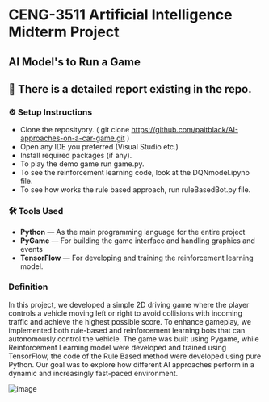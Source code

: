 # CENG-3511 Artificial Intelligence Midterm Project
## AI Model's to Run a Game

## :bell: There is a detailed report existing in the repo.    

### :gear: Setup Instructions
- Clone the reposityory. ( git clone https://github.com/paitblack/AI-approaches-on-a-car-game.git )   
- Open any IDE you preferred (Visual Studio etc.)  
- Install required packages (if any).  
- To play the demo game run game.py.   
- To see the reinforcement learning code, look at the DQNmodel.ipynb file.
- To see how works the rule based approach, run ruleBasedBot.py file.
  
### 🛠️ Tools Used  
- **Python** — As the main programming language for the entire project 
- **PyGame** — For building the game interface and handling graphics and events   
- **TensorFlow** — For developing and training the reinforcement learning model.  

### Definition
In this project, we developed a simple 2D driving game where the player controls a vehicle
moving left or right to avoid collisions with incoming traffic and achieve the highest possible
score. To enhance gameplay, we implemented both rule-based and reinforcement learning
bots that can autonomously control the vehicle. The game was built using Pygame, while
Reinforcement Learning model were developed and trained using TensorFlow, the code of
the Rule Based method were developed using pure Python. Our goal was to explore how
different AI approaches perform in a dynamic and increasingly fast-paced environment.

![image](https://github.com/user-attachments/assets/05abeec2-455b-4e08-8699-477891c8576c)
